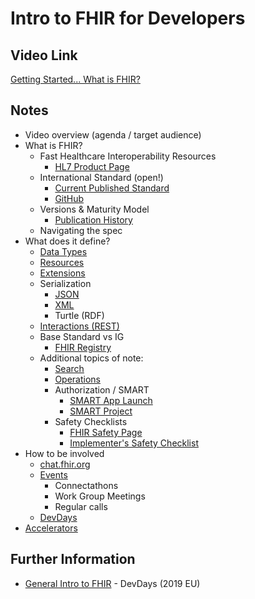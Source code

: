 # Intro to FHIR for Developers

## Video Link

[Getting Started... What is FHIR?](https://www.youtube.com/watch?v=m2O6HiA1Z7g)

## Notes

* Video overview (agenda / target audience)
* What is FHIR?
  * Fast Healthcare Interoperability Resources
    * [HL7 Product Page](https://www.hl7.org/implement/standards/product_brief.cfm?product_id=491)
  * International Standard (open!)
    * [Current Published Standard](https://hl7.org/fhir/)
    * [GitHub](https://github.com/hl7/fhir)
  * Versions & Maturity Model
    * [Publication History](https://hl7.org/fhir/directory.html)
  * Navigating the spec
* What does it define?
  * [Data Types](https://hl7.org/fhir/datatypes.html)
  * [Resources](https://hl7.org/fhir/resourcelist.html)
  * [Extensions](https://hl7.org/fhir/extensibility.html)
  * Serialization
    * [JSON](https://hl7.org/fhir/json.html)
    * [XML](https://hl7.org/fhir/xml.html)
    * Turtle (RDF)
  * [Interactions (REST)](https://hl7.org/fhir/http.html)
  * Base Standard vs IG
    * [FHIR Registry](https://registry.fhir.org/)
  * Additional topics of note:
    * [Search](https://hl7.org/fhir/search.html)
    * [Operations](https://www.hl7.org/fhir/operations.html)
    * Authorization / SMART
      * [SMART App Launch](https://hl7.org/fhir/smart-app-launch/)
      * [SMART Project](https://smarthealthit.org/)
    * Safety Checklists
      * [FHIR Safety Page](https://www.hl7.org/fhir/safety.html)
      * [Implementer's Safety Checklist](http://www.healthintersections.com.au/?p=2426)
* How to be involved
  * [chat.fhir.org](https://chat.fhir.org)
  * [Events](https://www.hl7.org/events/index.cfm)
    * Connectathons
    * Work Group Meetings
    * Regular calls
  * [DevDays](https://www.devdays.com/)
* [Accelerators](https://www.hl7.org/about/fhir-accelerator/index.cfm)



## Further Information

* [General Intro to FHIR](https://youtu.be/rJ_VEKiR55I) - DevDays (2019 EU)
